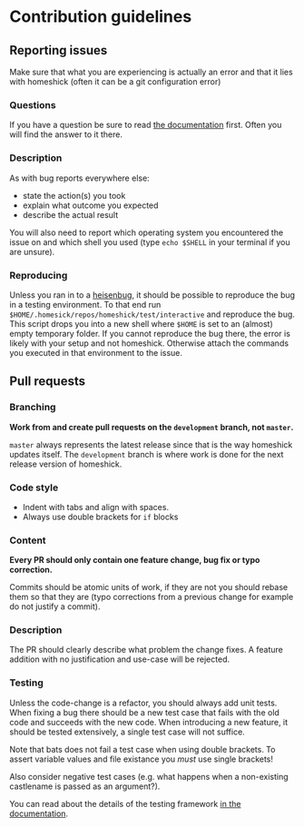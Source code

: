 # Contribution guidelines #

## Reporting issues ##
Make sure that what you are experiencing is actually an error and that it lies with homeshick (often it can be a git configuration error)

### Questions ###
If you have a question be sure to read [the documentation](https://github.com/andsens/homeshick/wiki) first.
Often you will find the answer to it there.

### Description ###
As with bug reports everywhere else:
* state the action(s) you took
* explain what outcome you expected
* describe the actual result

You will also need to report which operating system you encountered the issue on
and which shell you used (type `echo $SHELL` in your terminal if you are unsure).


### Reproducing ###
Unless you ran in to a [heisenbug](http://en.wikipedia.org/wiki/Heisenbug),
it should be possible to reproduce the bug in a testing environment.
To that end run `$HOME/.homesick/repos/homeshick/test/interactive` and reproduce the bug.
This script drops you into a new shell where `$HOME` is set to an (almost) empty temporary folder.
If you cannot reproduce the bug there, the error is likely with your setup and not homeshick.
Otherwise attach the commands you executed in that environment to the issue.

## Pull requests ##

### Branching
**Work from and create pull requests on the `development` branch, not `master`.**

`master` always represents the latest release since that is the way homeshick updates itself. The
`development` branch is where work is done for the next release version of homeshick.

### Code style ###
* Indent with tabs and align with spaces.
* Always use double brackets for `if` blocks

### Content ###
**Every PR should only contain one feature change, bug fix or typo correction.**

Commits should be atomic units of work, if they are not you should rebase them so that they are
(typo corrections from a previous change for example do not justify a commit).

### Description ###
The PR should clearly describe what problem the change fixes.
A feature addition with no justification and use-case will be rejected.

### Testing ###
Unless the code-change is a refactor, you should always add unit tests.
When fixing a bug there should be a new test case that fails with the old code and succeeds with the new code.
When introducing a new feature, it should be tested extensively, a single test case will not suffice.

Note that bats does not fail a test case when using double brackets.
To assert variable values and file existance you *must* use single brackets!

Also consider negative test cases (e.g. what happens when a non-existing castlename is passed as an argument?).

You can read about the details of the testing framework
[in the documentation](https://github.com/andsens/homeshick/wiki/Testing).
